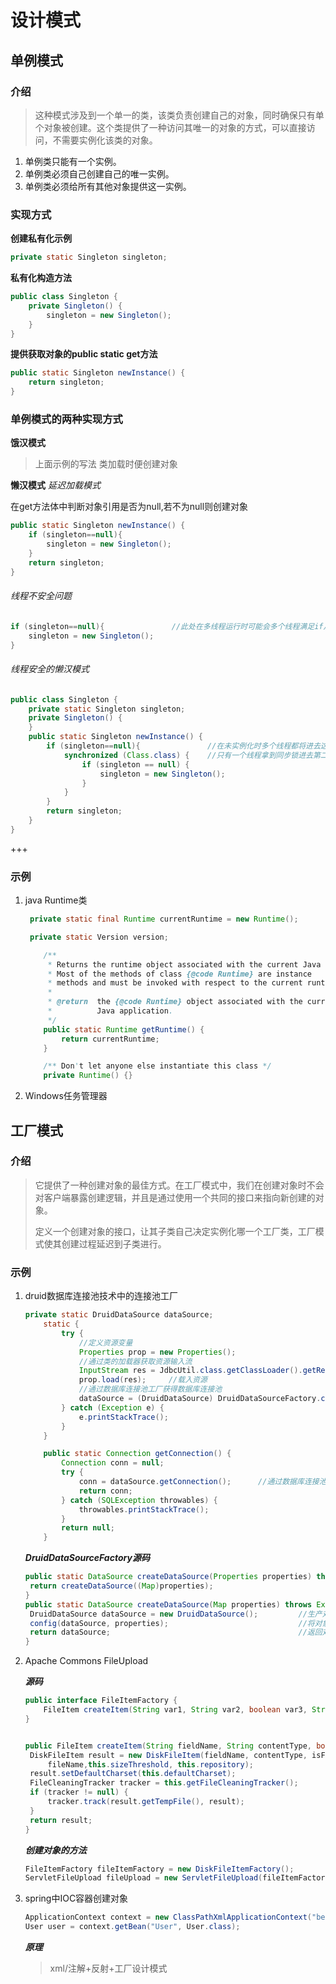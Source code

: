 # 设计模式

## 单例模式
### 介绍
>这种模式涉及到一个单一的类，该类负责创建自己的对象，同时确保只有单个对象被创建。这个类提供了一种访问其唯一的对象的方式，可以直接访问，不需要实例化该类的对象。
1. 单例类只能有一个实例。
2. 单例类必须自己创建自己的唯一实例。
3. 单例类必须给所有其他对象提供这一实例。

### 实现方式



**创建私有化示例**

```java
private static Singleton singleton;
```
**私有化构造方法**

```java
public class Singleton {
    private Singleton() {
        singleton = new Singleton();
    }
}
```

**提供获取对象的public static get方法**

```java
public static Singleton newInstance() {
	return singleton;
}
```





### 单例模式的两种实现方式



**饿汉模式** 

> 上面示例的写法 类加载时便创建对象



**懒汉模式**   *延迟加载模式*

在get方法体中判断对象引用是否为null,若不为null则创建对象

```java
public static Singleton newInstance() {
	if (singleton==null){
		singleton = new Singleton();
	}
	return singleton;
}
```

###### 线程不安全问题

```Java
if (singleton==null){				//此处在多线程运行时可能会多个线程满足if从而创建多个对象
	singleton = new Singleton();
}
```

###### 线程安全的懒汉模式

```java
public class Singleton {
    private static Singleton singleton;
    private Singleton() {
    }
    public static Singleton newInstance() {
        if (singleton==null){				//在未实例化时多个线程都将进去这个if代码块
            synchronized (Class.class) {	//只有一个线程拿到同步锁进去第二个if实例化一次
                if (singleton == null) {
                    singleton = new Singleton();
                }
            }
        }
        return singleton;
    }
}
```

+++

### 示例

1. java Runtime类

   ```java
   	private static final Runtime currentRuntime = new Runtime();
   
   	private static Version version;
   
       /**
        * Returns the runtime object associated with the current Java application.
        * Most of the methods of class {@code Runtime} are instance
        * methods and must be invoked with respect to the current runtime object.
        *
        * @return  the {@code Runtime} object associated with the current
        *          Java application.
        */
       public static Runtime getRuntime() {
           return currentRuntime;
       }
   
       /** Don't let anyone else instantiate this class */
       private Runtime() {}
   
   ```

2. Windows任务管理器





## 工厂模式

### 介绍

> 它提供了一种创建对象的最佳方式。在工厂模式中，我们在创建对象时不会对客户端暴露创建逻辑，并且是通过使用一个共同的接口来指向新创建的对象。
> 
> 定义一个创建对象的接口，让其子类自己决定实例化哪一个工厂类，工厂模式使其创建过程延迟到子类进行。

### 示例

1. druid数据库连接池技术中的连接池工厂

   ```java
   private static DruidDataSource dataSource;
       static {
           try {
               //定义资源变量
               Properties prop = new Properties();
               //通过类的加载器获取资源输入流
               InputStream res = JdbcUtil.class.getClassLoader().getResourceAsStream("jdbc.properties");
               prop.load(res);     //载入资源
               //通过数据库连接池工厂获得数据库连接池
               dataSource = (DruidDataSource) DruidDataSourceFactory.createDataSource(prop);   
           } catch (Exception e) {
               e.printStackTrace();
           }
       }
   
       public static Connection getConnection() {
           Connection conn = null;
           try {
               conn = dataSource.getConnection();      //通过数据库连接池获得连接
               return conn;
           } catch (SQLException throwables) {
               throwables.printStackTrace();
           }
           return null;
       }
   ```

   ***DruidDataSourceFactory源码***

   ```java
   public static DataSource createDataSource(Properties properties) throws Exception {
   	return createDataSource((Map)properties);
   }
   public static DataSource createDataSource(Map properties) throws Exception {
   	DruidDataSource dataSource = new DruidDataSource();			//生产对象
   	config(dataSource, properties);								//将对象与资源文件关联
   	return dataSource;											//返回对象
   }
   ```

2. Apache Commons FileUpload

   ***源码***
   
   ```java
   public interface FileItemFactory {
       FileItem createItem(String var1, String var2, boolean var3, String var4);
   }
   
   
   public FileItem createItem(String fieldName, String contentType, boolean isFormField, String fileName) {
   	DiskFileItem result = new DiskFileItem(fieldName, contentType, isFormField, 
        fileName,this.sizeThreshold, this.repository);
   	result.setDefaultCharset(this.defaultCharset);
   	FileCleaningTracker tracker = this.getFileCleaningTracker();
   	if (tracker != null) {
   		tracker.track(result.getTempFile(), result);
   	}
   	return result;
   }
   ```
   ***创建对象的方法***
   
   ```java
   FileItemFactory fileItemFactory = new DiskFileItemFactory();
   ServletFileUpload fileUpload = new ServletFileUpload(fileItemFactory);
   ```
3. spring中IOC容器创建对象
   ```java
   ApplicationContext context = new ClassPathXmlApplicationContext("bean1.xml");
   User user = context.getBean("User", User.class);
   ```
   
   ***原理***
   
   > xml/注解+反射+工厂设计模式
   
   